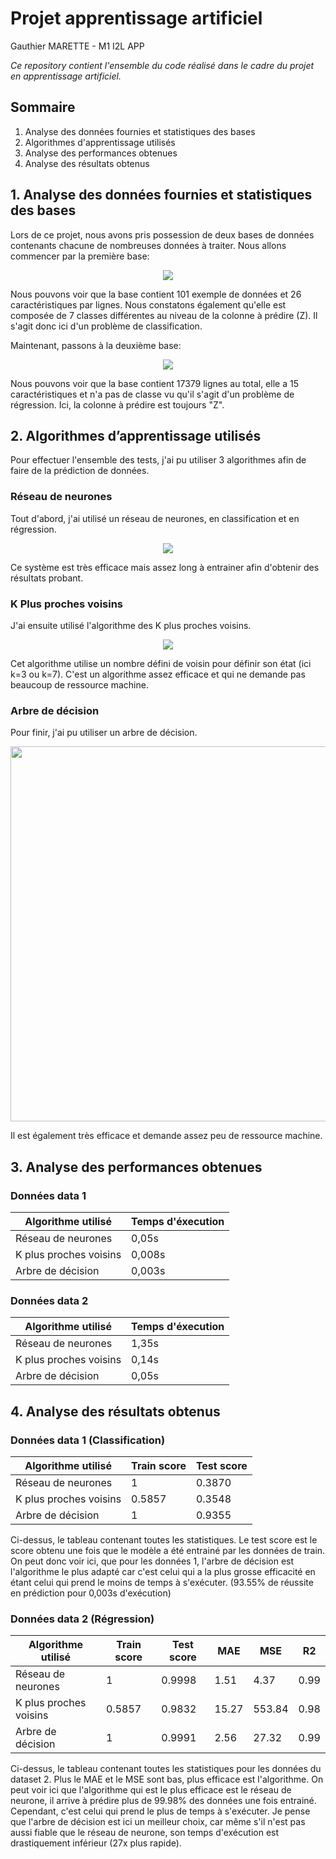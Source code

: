 # Projet apprentissage artificiel

Gauthier MARETTE - M1 I2L APP

*Ce repository contient l'ensemble du code réalisé dans le cadre du projet en apprentissage artificiel.*

## Sommaire
1. Analyse des données fournies et statistiques des bases
2. Algorithmes d'apprentissage utilisés
3. Analyse des performances obtenues
4. Analyse des résultats obtenus

## 1. Analyse des données fournies et statistiques des bases

Lors de ce projet, nous avons pris possession de deux bases de données contenants chacune de nombreuses données à traiter.
Nous allons commencer par la première base:
<p align="center">
  <img src="https://i.ibb.co/JtDnMQC/Sans-titre.png" />
</p>
Nous pouvons voir que la base contient 101 exemple de données et 26 caractéristiques par lignes. Nous constatons également qu'elle est composée de 7 classes différentes au niveau de la colonne à prédire (Z). Il s'agit donc ici d'un problème de classification.

Maintenant, passons à la deuxième base:
<p align="center">
  <img src="https://i.ibb.co/j8b4c6s/image.png" />
</p>
Nous pouvons voir que la base contient 17379 lignes au total, elle a 15 caractéristiques et n'a pas de classe vu qu'il s'agit d'un problème de régression. Ici, la colonne à prédire est toujours "Z".

## 2.  Algorithmes d’apprentissage utilisés

Pour effectuer l'ensemble des tests, j'ai pu utiliser 3 algorithmes afin de faire de la prédiction de données.

### Réseau de neurones
Tout d'abord, j'ai utilisé un réseau de neurones, en classification et en régression.
<p align="center">
  <img src="https://www.juripredis.com/upload/actualites/Machine_learning/reseaux_neurones_feed_forwarded_2.png" />
</p>
Ce système est très efficace mais assez long à entrainer afin d'obtenir des résultats probant.

### K Plus proches voisins
J'ai ensuite utilisé l'algorithme des K plus proches voisins.

<p align="center">
  <img src="https://miro.medium.com/max/405/1*0Pqqx6wGDfFm_7GLebg2Hw.png" />
</p>

Cet algorithme utilise un nombre défini de voisin pour définir son état (ici k=3 ou k=7). C'est un algorithme assez efficace et qui ne demande pas beaucoup de ressource machine.

### Arbre de décision

Pour finir, j'ai pu utiliser un arbre de décision.
<p align="center">
  <img width="600px" src="https://miro.medium.com/max/1400/0*PB7MYQfzyaLaTp1n" />
</p>

Il est également très efficace et demande assez peu de ressource machine.

## 3. Analyse des performances obtenues

### Données data 1 

| Algorithme utilisé     | Temps d'éxecution |
|------------------------|-------------------|
| Réseau de neurones     | 0,05s             |
| K plus proches voisins | 0,008s            |
| Arbre de décision      | 0,003s            |

### Données data 2
| Algorithme utilisé     | Temps d'éxecution |
|------------------------|-------------------|
| Réseau de neurones     | 1,35s             | 
| K plus proches voisins | 0,14s             | 
| Arbre de décision      | 0,05s             |

## 4. Analyse des résultats obtenus

### Données data 1 (Classification)

| Algorithme utilisé     | Train score		 | Test score
|------------------------|-------------------|-
| Réseau de neurones     | 1                 | 0.3870
| K plus proches voisins | 0.5857            | 0.3548
| Arbre de décision      | 1                 | 0.9355

Ci-dessus, le tableau contenant toutes les statistiques. Le test score est le score obtenu une fois que le modèle a été entrainé par les données de train.
On peut donc voir ici, que pour les données 1, l'arbre de décision est l'algorithme le plus adapté car c'est celui qui a la plus grosse efficacité en étant celui qui prend le moins de temps à s'exécuter. (93.55% de réussite en prédiction pour 0,003s d'exécution)

### Données data 2 (Régression)
| Algorithme utilisé     | Train score		 | Test score| MAE | MSE | R2
|------------------------|-------------------|------------|-----|-----|---
| Réseau de neurones     | 1                 | 0.9998|1.51|4.37|0.99
| K plus proches voisins | 0.5857            | 0.9832|15.27|553.84|0.98
| Arbre de décision      | 1                 | 0.9991|2.56|27.32|0.99

Ci-dessus, le tableau contenant toutes les statistiques pour les données du dataset 2. Plus le MAE et le MSE sont bas, plus efficace est l'algorithme. 
On peut voir ici que l'algorithme qui est le plus efficace est le réseau de neurone, il arrive à prédire plus de 99.98% des données une fois entrainé. Cependant, c'est celui qui prend le plus de temps à s'exécuter. Je pense que l'arbre de décision est ici un meilleur choix, car même s'il n'est pas aussi fiable que le réseau de neurone, son temps d'exécution est drastiquement inférieur (27x plus rapide).